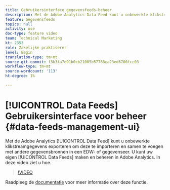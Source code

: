 ```yaml
---
title: Gebruikersinterface gegevensfeeds-beheer
description: Met de Adobe Analytics Data Feed kunt u onbewerkte klikstreamgegevens exporteren om te importeren en samen te voegen met andere gegevensbronnen in een EDW- of gegevenseer. U kunt uw eigen gegevensfeeds maken en beheren in Adobe Analytics. In deze video ziet u hoe.
feature: Gegevensfeeds
topics: null
activity: use
doc-type: feature video
team: Technical Marketing
kt: 2353
role: Zakelijke praktiserer
level: Begin
translation-type: tm+mt
source-git-commit: f3b3fa7d91b0cb21005b57768ca23ed6700fcc03
workflow-type: tm+mt
source-wordcount: '113'
ht-degree: 1%

---
```



# [!UICONTROL Data Feeds] Gebruikersinterface voor beheer  {#data-feeds-management-ui}

Met de Adobe Analytics [!UICONTROL Data Feed] kunt u onbewerkte klikstreamgegevens exporteren om deze te importeren en samen te voegen met andere gegevensbronnen in een EDW- of gegevenseer. U kunt uw eigen [!UICONTROL Data Feeds] maken en beheren in Adobe Analytics. In deze video ziet u hoe.

>[!VIDEO](https://video.tv.adobe.com/v/25452/?quality=12)

Raadpleeg de [documentatie](https://marketing.adobe.com/resources/help/en_US/reference/analytics-data-feed.html) voor meer informatie over deze functie.
